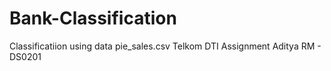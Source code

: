 # Bank-Classification
Classificatiion using data pie_sales.csv Telkom DTI Assignment Aditya RM - DS0201
